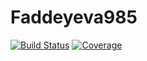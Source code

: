 # Faddeyeva985

[![Build Status](https://github.com/markmbaum/Faddeyeva985.jl/workflows/CI/badge.svg)](https://github.com/markmbaum/Faddeyeva985.jl/actions)
[![Coverage](https://codecov.io/gh/markmbaum/Faddeyeva985.jl/branch/master/graph/badge.svg)](https://codecov.io/gh/markmbaum/Faddeyeva985.jl)

